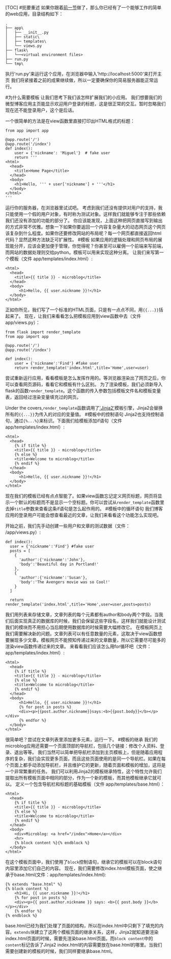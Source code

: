 [TOC]
#扼要重述
如果你跟着[前一节][0]做了，那么你已经有了一个能够工作的简单的web应用，目录结构如下：
```
.
├── app\
│   ├── __init__.py
│   ├── static\
│   ├── templates\
│   └── views.py
├── flask\
│   └──<virtual environment files>
├── run.py
└── tmp\
```
执行'run.py'来运行这个应用，在浏览器中输入'http://localhost:5000'来打开主页
我们将紧接着之前的成果继续做，所以一定要确保你的简易服务器能正常运行。

#为什么需要模板
让我们思考下我们该怎样扩展我们的小应用。
我们想要我们的微型博客应用主页能显示欢迎用户登录的标题，这是很正常的交互。暂时忽略我们现在还不能登录用户，这个是后话。

一个很简单的方法是在view函数里直接打印出HTML格式的标题：
```
from app import app

@app.route('/')
@app.route('/index')
def index():
    user = {'nickname': 'Miguel'}  # fake user
    return '''
<html>
  <head>
    <title>Home Page</title>
  </head>
  <body>
    <h1>Hello, ''' + user['nickname'] + '''</h1>
  </body>
</html>
'''
```
运行你的服务器，在浏览器里试试吧。
考虑到我们还没有提供对用户的支持，我只能使用一个假的用户对象，有时称为测试对象。这样我们就能够专注于那些依赖我们还没有添加的功能的部分了。
你应该能发现，上面这种把网页直接写到输出的方式非常不优雅。想象一下如果你要返回一个内容复杂量大的动态网页这个网页该复杂到什么程度。如果你还要修改网站的布局呢？每一个网页都直接返回html代码？显然这种方法缺乏可扩展性。
#模板
如果应用的逻辑处理和网页布局的展现能分开，应该会更加便于管理，你觉得呢？你甚至可以雇佣一个前端来写前端，而网站的数据处理则交给python。模板可以用来实现这种分离。
让我们来写第一个模板（文件 app/templates/index.html）:
```
<html>
  <head>
    <title>{{ title }} - microblog</title>
  </head>
  <body>
      <h1>Hello, {{ user.nickname }}!</h1>
  </body>
</html>
```
正如你所见，我们写了一个标准的HTML页面，只是有一点点不同，用`{{...}}`括起来了。
现在，让我们来看看怎么把模板应用到view函数中去（文件 app/views.py）：
```
from flask import render_template
from app import app

@app.route('/')
@app.route('/index')

def index():
	user = {'nickname':'Find'} #fake user
	return render_template('index.html',title='Home',user=user)

```
尝试重新运行应用，看看模板是怎么发挥作用的。等浏览器渲染出了网页之后，你可以查看网页源码，看看它和模板有什么区别。
为了渲染模板，我们必须新导入flask的函数`render_template`。这个函数的传入参数包括模板文件名和模板变量表，返回经过渲染变量填充过的网页。

Under the covers,`render_template`函数调用了['Jinja2'][1]模板引擎，Jinja2会替换所有的`{{...}}`为传入的对应的变量值。
#模板中的控制语句
Jinja2也支持控制语句，通过`{%...%}`来标识。下面我们给模板添加if语句（文件 app/templates/index.html）:
```
<html>
  <head>
    {% if title %}
    <title>{{ title }} - microblog</title>
    {% else %}
    <title>Welcome to microblog</title>
    {% endif %}
  </head>
  <body>
      <h1>Hello, {{ user.nickname }}!</h1>
  </body>
</html>
```
现在我们的模板已经有点点智能了。如果view函数忘记定义网页标题，网页将显示一个默认的标题而不是显示一个空标题。你可以尝试从`render_template`函数里去掉`title`参数来查看这条if语句是怎么起作用的。
#模板中的循环语句
我们博客应用的登录用户可能会想查看最近的文章，让我们来看看这个功能怎么实现吧。

开始之前，我们先手动创建一些用户和文章的测试数据（文件： /app/views.py）:
```
def index():
  user = {'nickname':'Find'} #fake user
  posts = [
    {
      'author':{'nickname':'John'},
      'body':'Beautiful day in Portland!'
    },
    {
      'author':{'nickname':'Susan'},
      'body':'The Avengers movie was so Cool!'
    }
  ]

  return render_template('index.html',title='Home',user=user,posts=posts)

```
我们用列表来存储文章，文章列表的每个元素都有author和body两个字段。当我们后面实现真正的数据库的时候，我们会保留这些字段名，这样我们就能设计测试我们的模块而不用担心当后期使用数据库的时候需要大幅修改它。
在模板网页上我们需要解决新的问题。文章列表可以有任意数量的元素，这取决于view函数想要展现多少文章。模板网页不能预知传递过来的文章数量，所以它需要尽可能多的渲染view函数传递过来的文章。
来看看我们应该怎么用for循环吧（文件：app/templates/index.html）:
```
<html>
  <head>
    {% if title %}
    <title>{{ title }} - microblog</title>
    {% else %}
    <title>Welcome to microblog</title>
    {% endif %}
  </head>
  <body>
      <h1>Hello, {{ user.nickname }}!</h1>
      {% for post in posts %}
      <div><p>{{post.author.nickname}}says:<b>{{post.body}}</b></p></div>
      {% endfor %}
  </body>
</html>
```
很简单吧？尝试在文章列表里添加更多元素，运行一下。
#模板的继承
我们的microblog应用还需要一个页面顶部的导航栏，包括几个链接：修改个人资料、登录、退出等等。
我们当然可以简单把导航栏添加到主页模板上，但是随着应用程序的复杂，我们会实现更多页面，而且这些页面使用的是同一个导航栏。如果在每个页面上都手动添加导航栏，并且维护它的更新，随着页面和模板的增加，这将是一个非常繁重的任务。
我们可以利用Jinja2的模板继承特性，这个特性允许我们提取出所有模板页面中相同的部分，作为一个新的模板，而其他模板继承它就可以。
定义一个包含导航栏和标题的基础模板（文件 app/templates/base.html）：
```
<html>
  <head>
    {% if title %}
    <title>{{ title }} - microblog</title>
    {% else %}
    <title>Welcome to microblog</title>
    {% endif %}
  </head>
  <body>
    <div>Microblog: <a href="/index">Home</a></div>
    <hr>
    {% block content %}{% endblock %}
  </body>
</html>
```
在这个模板页面中，我们使用了`block`控制语句，继承它的模板可以在block语句内容里添加它们自己的内容。
现在，我们需要修改index.html模板页面，使之继承于base.html(文件：app/templates/index.html):
```
{% extends "base.html" %}
{% block content %}
    <h1>Hi, {{ user.nickname }}!</h1>
    {% for post in posts %}
    <div><p>{{ post.author.nickname }} says: <b>{{ post.body }}</b></p></div>
    {% endfor %}
{% endblock %}
```
base.html已经为我们处理了页面的结构，所以在index.html中只剩下了填充的内容。`extends`块建立了这两个模板页面的继承关系，这样，Jinja2就知道要渲染index.html页面的时候，需要先渲染base.html页面。而`block content`中的`content`标记告诉了Jinja2 index.html的内容需要放在base.html的哪里。当我们需要创建新的模板的时候，我们同样要继承base.html。









[0]: ThePrevious
[1]: http://jinja.pocoo.org/ "Jinja2"